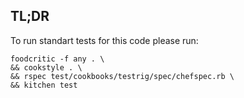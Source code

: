 ## TL;DR

To run standart tests for this code please run:

```shell
foodcritic -f any . \
&& cookstyle . \
&& rspec test/cookbooks/testrig/spec/chefspec.rb \
&& kitchen test
```
